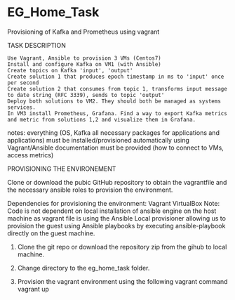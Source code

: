 # EG_Home_Task
 Provisioning of Kafka and Prometheus using vagrant

TASK DESCRIPTION

	Use Vagrant, Ansible to provision 3 VMs (Centos7)
	Install and configure Kafka on VM1 (with Ansible)
	Create topics on Kafka 'input', 'output'
	Create solution 1 that produces epoch timestamp in ms to 'input' once per second
	Create solution 2 that consumes from topic 1, transforms input message to date string (RFC 3339), sends to topic 'output'
	Deploy both solutions to VM2. They should both be managed as systems services.
	In VM3 install Prometheus, Grafana. Find a way to export Kafka metrics and metric from solutions 1,2 and visualize them in Grafana.
 
notes:
	everything (OS, Kafka all necessary packages for applications and applications) must be installed/provisioned automatically using Vagrant/Ansible
	documentation must be provided (how to connect to VMs, access metrics)


PROVISIONING THE ENVIRONEMENT

Clone or download the pubic GitHub repository to obtain the vagrantfile and the necessary ansible roles to provision the environment.

Dependencies for provisioning the environment:
	Vagrant 
	VirtualBox
Note: Code is not dependent on local installation of ansible engine on the host machine as vagrant file is using the Ansible Local provisioner allowing us to provision the guest using Ansible playbooks by executing ansible-playbook directly on the guest machine.


1.	Clone the git repo or download the repository zip from the gihub to local machine.

2.	Change directory to the eg_home_task folder.

3.	Provision the vagrant environment using the following vagrant command
	vagrant up
